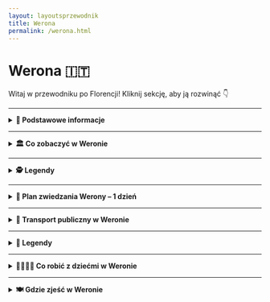 ```yaml
---
layout: layoutsprzewodnik
title: Werona
permalink: /werona.html
---
```


# Werona 🇮🇹

Witaj w przewodniku po Florencji! Kliknij sekcję, aby ją rozwinąć 👇

---

<details>
 
  <summary><strong>📌 Podstawowe informacje</strong></summary>
  <h3>❤️ Werona – miasto miłości, mostów i marmuru</h3>
  <p>
    Werona to nie tylko miasto, to <strong>miłosna pocztówka z przeszłości</strong>. Tu każde kamienne przejście, każda fontanna i każdy balkon ma coś do opowiedzenia – najczęściej historię o wielkim uczuciu, z dramatycznym twistem i pięknym widokiem w tle. W końcu to tutaj rozgrywała się akcja najbardziej znanej tragedii miłosnej wszech czasów: <strong>„Romeo i Julia”</strong>. I choć Szekspir prawdopodobnie nigdy tu nie był, Werona już dawno zyskała miano <em>najbardziej romantycznego miasta Włoch</em>.
  </p>
  
  <p>
    Co więcej – <strong>Dom Julii</strong> z kultowym balkonem, pod którym Romeo miał szeptać miłosne frazy (prawdopodobnie bardziej po włosku niż po angielsku), to dziś obowiązkowy punkt każdej wycieczki. Pod ścianą domu zakochani zostawiają liściki, serca, a niektórzy nawet... gumy do żucia (te ostatnie już nie są mile widziane). A przy dziedzińcu stoi <strong>posąg Julii</strong> – i zgodnie z lokalną legendą, kto dotknie jej prawej piersi, ten będzie miał szczęście w miłości. Cóż... statua została przez to mocno wypolerowana.
  </p>

  <p>
    Ale spokojnie – nie trzeba być zakochanym (ani w dramacie), żeby zakochać się w Weronie. To miasto, które uwodzi <strong>architekturą z różnych epok</strong>, <strong>cichymi zaułkami</strong>, <strong>potężną rzymską Areną</strong> i nastrojowymi mostami nad rzeką Adygą. To także świetna baza wypadowa – do jeziora Garda, do Wenecji, a nawet do Alp. Tylko uważaj, bo jak raz usiądziesz z kieliszkiem Valpolicelli na Piazza delle Erbe, to możesz zapomnieć o dalszej podróży.
  </p>

  <p>
    Werona jest kompaktowa, ale pełna kontrastów. <strong>Rzymskie ruiny</strong> sąsiadują tu z <strong>renesansowymi pałacami</strong>, a <strong>gotyckie grobowce Scaligerich</strong> z nowoczesnymi butikami i barami serwującymi aperola tak pięknie, że aż szkoda pić. Przechadzając się po starówce, czujesz się jak bohater filmu – z tą różnicą, że scenografia jest prawdziwa.
  </p>

  <p>
    I nie zapominajmy o kuchni! Werona to kraina <strong>risotta z Amarone</strong>, <strong>polenty</strong>, <strong>makaronu z dziczyzną</strong> i – rzecz jasna – słodkiego <em>pandoro</em>, które tu wymyślono. To miasto, które nie pozwala być głodnym – ani sercem, ani żołądkiem.
  </p>

  <p>
    Podsumowując: Werona to miejsce, gdzie historia mówi szeptem, miłość wisi w powietrzu, a każdy zakręt jest gotowy na selfie. Jeśli szukasz włoskiej magii z nutką nostalgii, odrobiną dramatu i szklanką prosecco – to właśnie tu ją znajdziesz.
  </p>
</details>

---

<details>
  <summary><strong>🏛️ Co zobaczyć w Weronie</strong></summary>

  <details>
  <summary><strong>🏛️ Arena di Verona – rzymski kolos z operową duszą</strong></summary>
  <p><strong>Współrzędne:</strong> <em>45.4380° N, 10.9941° E</em></p>

  <p>
    Arena di Verona to serce miasta – dosłownie i metaforycznie. Ten imponujący rzymski amfiteatr zbudowano w I wieku naszej ery, a mimo upływu niemal dwóch tysięcy lat, wciąż działa! Kiedyś odbywały się tu walki gladiatorów i inne „rozrywki” antycznego Rzymu. Dziś? Zamiast lwów i mieczy – aria i aplauz.
  </p>

  <p>
    To jeden z najlepiej zachowanych amfiteatrów rzymskich na świecie – i drugi co do wielkości we Włoszech (zaraz po Koloseum). Pomieści nawet 22 tysiące osób, co czyni go największą otwartą sceną operową na świecie. A akustyka? Taka, że Pavarotti mógłby śpiewać bez mikrofonu.
  </p>

  <p>
    Od 1913 roku Arena słynie z letniego <strong>Festiwalu Operowego</strong>. To tutaj wystawiano „Aidę” z prawdziwymi końmi na scenie, a śpiewacy walczyli z upałem, publicznością i... gołębiami. Magia tego miejsca sprawia, że nawet ci, którzy operę znają tylko z kreskówek, wychodzą z wypiekami na twarzy.
  </p>

  <p>
    Poza operą odbywają się tu również koncerty światowych gwiazd, wydarzenia sportowe i spektakle. W ciągu dnia można zwiedzać arenę – wejść na trybuny, przejść się po starożytnym kamieniu i poczuć ducha przeszłości... i może trochę gliny z sandałów legionisty.
  </p>

  <ul>
    <li><strong>Bilety (zwiedzanie dzienne):</strong> ok. 10€</li>
    <li><strong>Bilety na wydarzenia:</strong> od ok. 25€ wzwyż (warto rezerwować wcześniej)</li>
    <li><strong>Rada:</strong> Jeśli możesz – wybierz się na koncert lub operę wieczorem. Nocna Arena, przy świetle pochodni i dźwiękach orkiestry, to przeżycie z kategorii „życie udane”.</li>
  </ul>
</details>


  <details>
    <summary><strong>🏠 Dom Julii – balkon, który zna cały świat</strong></summary>
    <p><strong>Współrzędne:</strong> <em>45.4386° N, 10.9944° E</em></p>
    <p>
      Legendarne miejsce inspirowane opowieścią Szekspira o Romeu i Julii. Choć historia to literacka fikcja, dom z XIV wieku przy Via Cappello przyciąga tłumy zakochanych. Pod słynnym balkonem można napisać list do Julii, dotknąć posągu jej figury dla szczęścia w miłości, albo po prostu rozmarzyć się o wielkiej miłości… z happy endem.
    </p>
  </details>
<details>
  <summary><strong>🏠 Dom Julii – balkon, listy i miłość na ścianach</strong></summary>
  <p><strong>Współrzędne:</strong> <em>45.4385° N, 10.9991° E</em></p>

  <p>
    Jeśli Werona to miasto miłości, to <strong>Dom Julii</strong> jest jej najpopularniejszym adresem. Niby nikt nie wie, czy istniała naprawdę, ale i tak miliony par przyjeżdżają tu co roku, by spojrzeć na balkon, gdzie – według legendy – Julia szeptała „Romeo, Romeo, czemuż ty jesteś Romeo?”.
  </p>

  <p>
    Budynek pochodzi z XIII wieku i należał do rodziny Capello – a to już brzmi podejrzanie podobnie do „Capuletti”. W środku znajduje się małe muzeum z meblami z epoki, kostiumami z filmów i niesławnym łóżkiem Julii z ekranizacji Zeffirellego. Ale prawdziwe tłumy zbiera się... na dziedzińcu.
  </p>

  <p>
    Tam czeka słynna <strong>brązowa rzeźba Julii</strong> – a według lokalnej tradycji, dotknięcie jej piersi przynosi szczęście w miłości (serio). Z kolei ściany pod balkonem pokryte są listami, gumami do żucia (tak, też dziwne), podpisami i serduszkami. To miejsce ma więcej wiadomości miłosnych niż niejedna aplikacja randkowa.
  </p>

  <p>
    Możesz tu także napisać własny list do Julii – osobiście lub mailowo. Jest nawet <strong>Klub Julii</strong>, który na poważnie odpisuje na listy z całego świata. To najbardziej romantyczna skrzynka odbiorcza we Włoszech.
  </p>

  <ul>
    <li><strong>Bilety (do wnętrza i na balkon):</strong> ok. 6€</li>
    <li><strong>Dziedziniec i rzeźba:</strong> dostępne bezpłatnie</li>
    <li><strong>Pro tip:</strong> Idź rano lub tuż przed zamknięciem – tłumy Romeo i Julii bywają intensywne w południe!</li>
  </ul>
</details>

<details>
  <summary><strong>🏰 Dom Romea – tajemnicza forteca miłości (i zazdrości)</strong></summary>
  <p><strong>Współrzędne:</strong> <em>45.4411° N, 11.0005° E</em></p>

  <p>
    Każda Julia potrzebuje swojego Romea – a każdy Romeo, jak się okazuje, potrzebuje solidnej, ceglanej twierdzy. <strong>Casa di Romeo</strong>, czyli Dom Romea, to średniowieczny budynek w stylu gotyckim, który – według lokalnej tradycji – należał do rodziny Montecchich, czyli pierwowzoru szekspirowskich Montague.
  </p>

  <p>
    Budowla wygląda jak miniforteca – wysokie mury, małe okna, zamknięta loggia. Czyli wszystko, czego potrzebujesz, jeśli boisz się teścia z rodu Capulettich. W przeciwieństwie do Domu Julii, ten nie jest udostępniony do zwiedzania w środku, ale warto podejść pod adres <strong>Via delle Arche Scaligeri</strong>, by zobaczyć ten kawałek weroneńskiej legendy.
  </p>

  <p>
    Na ścianie znajduje się tablica z napisem (po włosku, oczywiście), która przypomina, że „tu mieszkał Romeo” – no i że nie wolno parkować. Romantyzm ma swoje granice.
  </p>

  <p>
    Choć dom nie jest tak oblegany jak balkon Julii, ma w sobie więcej tajemniczości i… prawdopodobnie więcej historii. A jeśli jesteś romantykiem, to stawiając się pod tym domem, możesz wyobrazić sobie Romea w oknie – piszącego listy, knującego ucieczki albo... 
  </p>

  <ul>
    <li><strong>Wstęp:</strong> Z zewnątrz – bezpłatnie (wnętrza są prywatne i niedostępne)</li>
    <li><strong>Adres:</strong> Via Arche Scaligere 2, tuż obok grobowców rodu Scaligeri</li>
    <li><strong>Pro tip:</strong> Wpadnij tu po wizycie w Domu Julii – dla pełni dramatyczno-miłosnej narracji</li>
  </ul>
</details>


  <details>
  <summary><strong>🏰 Castelvecchio – zamek, który przetrwał wszystko</strong></summary>
  <p><strong>Współrzędne:</strong> <em>45.4392° N, 10.9885° E</em></p>

  <p>
    Nazwa <strong>Castelvecchio</strong> oznacza „stary zamek” – ale niech Cię to nie zwiedzie. Ten potężny kompleks obronny to nie tylko zabytek, ale i żywa opowieść o sile, strategii i renesansowej ambicji. Zbudowany w XIV wieku przez ród Scaligerich, zamek miał chronić Weronę przed wrogami... oraz ewentualnymi buntami wewnętrznymi. Wieża, mury i fosa jasno mówiły: „tu rządzą twardzi gracze”.
  </p>

  <p>
    Castelvecchio to dziś nie tylko imponująca forteca, ale też siedziba jednego z najważniejszych muzeów miasta – <strong>Muzeum Castelvecchio</strong>, z kolekcją rzeźb, obrazów i sztuki sakralnej od XII do XVIII wieku. Sam budynek zrewitalizowano z ogromnym szacunkiem do historii – zachowując surowy, gotycki klimat, ale dodając nowoczesne elementy dzięki wizji architekta Carlo Scarpy.
  </p>

  <p>
    Spacerując po zamkowych dziedzińcach i murach obronnych, możesz niemal usłyszeć odgłosy dawnych bitew... albo przynajmniej rozmowy rycerzy o tym, kto ma najlepszy miecz. A widok z murów na rzekę Adygę i most zamkowy (<strong>Ponte Scaligero</strong>)? Bezcenny.
  </p>

  <ul>
    <li><strong>Bilety:</strong> 6€ normalny (często są zniżki i darmowe wejścia w niedziele)</li>
    <li><strong>Adres:</strong> Corso Castelvecchio 2</li>
    <li><strong>Bonus:</strong> Koniecznie przejdź się po Ponte Scaligero – most jak z bajki o rycerzach i księżniczkach</li>
  </ul>
</details>


  <details>
  <summary><strong>🏛️ Piazza delle Erbe – plac, który widział wszystko</strong></summary>
  <p><strong>Współrzędne:</strong> <em>45.4432° N, 10.9978° E</em></p>

  <p>
    <strong>Piazza delle Erbe</strong> to serce historycznego centrum Werony – miejsce, gdzie życie toczy się od czasów starożytnego Rzymu. Dawniej był to rzymski forum, czyli rynek i centrum życia publicznego. Dziś to jeden z najbardziej fotogenicznych placów we Włoszech, który zachwyca na każdym kroku – nie tylko architekturą, ale też atmosferą.
  </p>

  <p>
    Otaczają go kolorowe kamienice z freskami, renesansowe pałace i zabytki, które mogłyby spokojnie zagrać główne role w historycznym serialu. Jest tu <strong>Wieża Lamberti</strong>, z której można spojrzeć na miasto z góry (i złapać zadyszkę po wejściu schodami), <strong>Fontanna Madonna Verona</strong> – średniowieczna dama z rzymską duszą – oraz <strong>Dom Mazzantiego</strong> z malowidłami, które zdobią fasadę niczym starożytny komiks.
  </p>

  <p>
    Na placu codziennie odbywa się targ – sprzedawcy oferują wszystko: od świeżych owoców po pamiątki, magnesy i kapelusze na włoską przygodę. Wokół znajdziesz też knajpki i kawiarnie – idealne miejsce, by wypić espresso lub zjeść gelato, patrząc, jak Werona pulsuje życiem.
  </p>

  <p>
    Wieczorem plac zmienia się w scenę – światła, dźwięki rozmów, muzyka ulicznych grajków. Piazza delle Erbe to Werona w pigułce: piękna, głośna, klimatyczna i absolutnie niezapomniana.
  </p>

  <ul>
    <li><strong>Co zobaczyć:</strong> Torre dei Lamberti, Madonna Verona, Dom Mazzantiego</li>
    <li><strong>Wskazówka:</strong> Najlepszy czas na zdjęcia – poranek lub zachód słońca</li>
    <li><strong>Pro tip:</strong> Wypij spritza na tarasie i poczuj się jak bohater włoskiego filmu</li>
  </ul>
</details>


  <details>
    <summary><strong>🔔 Torre dei Lamberti – wieża z widokiem</strong></summary>
    <p><strong>Współrzędne:</strong> <em>45.4422° N, 10.9970° E</em></p>
    <p>
      Ta 84-metrowa wieża dominuje nad Weroną i oferuje zapierający dech widok na dachy miasta i Alpy w tle. Można wejść po schodach lub wjechać windą (dla leniuszków). Warto poczekać na bicie dzwonów – mają w sobie coś magicznego. A panorama? Idealna do zdjęcia z napisem „Ciao Verona!”.
    </p>
  </details>

  <details>
  <summary><strong>🌉 Most Scaligero – średniowieczny cud inżynierii i ucieczek</strong></summary>
  <p><strong>Współrzędne:</strong> <em>45.4414° N, 10.9867° E</em></p>

  <p>
    <strong>Ponte Scaligero</strong>, czyli Most Scaligero, to nie tylko jeden z najpiękniejszych mostów w Weronie, ale też kawał porządnej, średniowiecznej inżynierii z twistem dramatycznym. Zbudowany w XIV wieku jako część systemu obronnego <strong>Castelvecchio</strong>, miał służyć... do szybkiej ucieczki z zamku. Sprytne, co?
  </p>

  <p>
    Most wyróżnia się czerwonymi cegłami, wysokimi blankami i charakterystycznymi, ostro zakończonymi łukami. Swego czasu był jednym z najdłuższych kamiennych mostów na świecie. W II wojnie światowej został wysadzony przez Niemców, ale Włosi odbudowali go z miłością i dbałością o każdy detal – jakby układali puzzle z XIV wieku.
  </p>

  <p>
    Przejście przez Most Scaligero to podróż w czasie. Z jednej strony widok na Adygę i zabytkowe mury zamku, z drugiej – panoramę Werony, która wygląda jak z ilustracji do średniowiecznej baśni. Idealne miejsce na spacer, zdjęcia, zachwyty i... może nawet jedno westchnienie rodem z Romea i Julii.
  </p>

  <ul>
    <li><strong>Dojście:</strong> Zaledwie kilka kroków od Castelvecchio – wejście możliwe od strony dziedzińca lub z nadbrzeża</li>
    <li><strong>Wstęp:</strong> Bezpłatny – mostem można przejść o każdej porze dnia (i nocy!)</li>
    <li><strong>Wskazówka:</strong> Idealne miejsce na zdjęcia o złotej godzinie lub przy pełni księżyca</li>
  </ul>
</details>
  </details>

---

<details>
  <summary><strong>🕵️ Legendy</strong></summary>

 
    <h3>🏠 Dom Julii – miłość i marmurowy cud</h3>
    <p>
      <em>Współrzędne: 45.4386° N, 10.9944° E</em>
    </p>
    <p>
      To najbardziej romantyczne miejsce w Weronie, związane z legendą o Romeu i Julii. Choć historia Szekspira to fikcja, Werona upodobała ją sobie na dobre. W dziedzińcu przy Via Cappello 23 znajduje się słynny balkon i posąg Julii. Według legendy, kto dotknie jej prawej piersi, ten znajdzie szczęście w miłości. Codziennie przybywają tu zakochani z całego świata, by zostawić list z prośbą o radę lub… pierścionek zaręczynowy.
    </p>
  
    <h3g>⚔️ Grób Romea – miejsce smutku i zagadki</h3>
    <p>
      <em>Współrzędne: 45.4368° N, 10.9903° E</em>
    </p>
    <p>
      Choć mniej znany niż dom Julii, klasztor franciszkanów przy Via del Pontiere kryje miejsce nazywane „grobem Romea”. W skromnej, czerwonej trumnie miał spocząć młody Montecchi. Miejsce owiane jest melancholią i legendą – mówi się, że kto je odwiedzi i pomyśli życzenie, otrzyma odpowiedź w formie... przeczucia. Ale tylko raz w życiu.
    </p>
  
    <h3>🧱 Arco dei Gavi – duch rzymskiego architekta</h3>
    <p>
      <em>Współrzędne: 45.4415° N, 10.9878° E</em>
    </p>
    <p>
      Ten monumentalny łuk triumfalny z czasów rzymskich był świadkiem wielu wydarzeń. Jedna z legend mówi, że jego twórca – rzymski architekt Lucius Vitruvius – nawiedza to miejsce co sto lat, sprawdzając, czy ktoś nie próbuje go przebudować. Świadkowie mówią o postaci w białej todze przechadzającej się nocą przy murach.
    </p>
  
    <h3>🌉 Most Scaligero – miłość, zdrada i widma</h3>
    <p>
      <em>Współrzędne: 45.4411° N, 10.9889° E</em>
    </p>
    <p>
      Ten malowniczy most łączący Castelvecchio z zachodnim brzegiem Adygi skrywa opowieść o niespełnionej miłości między córką rodu della Scala a synem wrogiej rodziny. Dziewczyna rzuciła się z mostu, a od tej pory – według legendy – przy pełni księżyca słychać płacz i widuje się kobietę w białej sukni spacerującą po moście. Miejscowi twierdzą, że to znak, by nie igrać z uczuciami.
    </p>
  </details>

</details>

---

<details>
  <summary><strong>📅 Plan zwiedzania Werony – 1 dzień</strong></summary>

  <h3>⛪ Bazylika San Zeno</h3>
  <p>
    Rozpocznij dzień od jednego z najpiękniejszych kościołów w Weronie. <strong>San Zeno Maggiore</strong> zachwyca romańską fasadą i wyjątkowymi drzwiami z brązu, a w środku czeka Cię arcydzieło Mantegni. Mało turystów, dużo sztuki i spokoju.
  </p>

  <h3>🏛️ Arena di Verona</h3>
  <p>
    To nie tylko koloseum na północ – to miejsce, gdzie do dziś odbywają się koncerty i opery pod gołym niebem. Wejdź do środka, usiądź na kamiennych trybunach i wyobraź sobie, że jesteś na rzymskiej gali... albo festiwalu muzycznym. 
  </p>

  <h3>🏰 Castelvecchio i most Scaligero</h3>
  <p>
    Średniowieczny zamek nad rzeką Adygą, dziś mieści muzeum sztuki i historii. Spacer po murach zamku oraz przez <strong>Ponte Scaligero</strong> to mała podróż w czasie – z pięknymi widokami na rzekę i stare miasto.
  </p>

  <h3>☕ Przerwa na kawę i przekąskę</h3>
  <p>
    Zatrzymaj się w jednej z kawiarni w pobliżu <strong>Piazza Bra</strong>. Polecam <em>Caffè Vittorio Emanuele</em> lub <em>Osteria Caffè Monte Baldo</em>. Espresso i kanapka lub klasyczne tramezzino naładowa energię na dalszą część dnia.
  </p>

  <h3>🏠 Casa di Giulietta</h3>
  <p>
    Tak, to tutaj można zobaczyć słynny balkon Julii i pomnik z wypolerowaną piersią (legenda głosi, że przynosi szczęście w miłości). Miejsce nieco turystyczne, ale trudno je pominąć – zwłaszcza, że Romeo i Julia to ambasadorzy miasta!
  </p>

  <h3>🛍️ Piazza delle Erbe i Torre dei Lamberti</h3>
  <p>
    To serce starej Werony. Plac otoczony freskami, arkadami i sklepikami. Wejdź (albo wjedź windą) na <strong>Torre dei Lamberti</strong> – z góry zobaczysz całe czerwone dachy miasta. Potem czas na małe zakupy – lokalne produkty, oliwa, wino lub pamiątki.
  </p>

  <h3>🌉 Ponte Pietra i spacer nad Adygą</h3>
  <p>
    Najstarszy most w Weronie prowadzi na drugą stronę rzeki. Spacer wzdłuż brzegu to świetny sposób, by złapać chwilę oddechu i podziwiać spokojne widoki. Jeśli masz siłę – wejdź na wzgórze do <strong>Castel San Pietro</strong> – panorama miasta Cię wynagrodzi.
  </p>

  <h3>🍝 Kolacja</h3>
  <p>
    Wracając do centrum, zatrzymaj się na kolację. Polecam <strong>Trattoria al Pompiere</strong> – klasyczne dania weneckie i lokalne wina – lub bardziej kameralne <strong>Locanda di Castelvecchio</strong> na romantyczne zakończenie dnia.
  </p>

  <h3>🍹 Aperol Spritz na Piazza dei Signori</h3>
  <p>
    Zasłużony odpoczynek! Usiądź pod arkadami, zamów Spritza i podziwiaj wieczorny klimat miasta, gdzie czas płynie wolniej, a historia czai się w każdym zaułku.
  </p>

</details>


---

<details>
  <summary><strong>🚌 Transport publiczny w Weronie</strong></summary>
  
  <h3>🚏 Komunikacja miejska</h3>
  <p>
    Werona ma bardzo przyjazny system komunikacji miejskiej, oparty głównie na autobusach. Operatorem jest <strong>ATV (Azienda Trasporti Verona)</strong>. Autobusy kursują często i punktualnie, a do większości atrakcji turystycznych można spokojnie dotrzeć pieszo – miasto jest kompaktowe i idealne do spacerów.
  </p>

  <ul>
    <li><strong>Bilety:</strong> 1,50€ za bilet 90-minutowy (kupiony w kiosku lub automacie), 2€ u kierowcy.</li>
    <li><strong>Gdzie kupić:</strong> kioski, tabacchi, automaty biletowe, aplikacja „Ticket Bus Verona”.</li>
    <li><strong>Karnety:</strong> dostępne są bilety 1-, 3- i 7-dniowe dla turystów (do kupienia w punktach ATV).</li>
  </ul>

  <p>
    Jeśli planujesz intensywne zwiedzanie, warto rozważyć <strong>Verona Card</strong> – zawiera przejazdy komunikacją oraz wejścia do wielu atrakcji (Arena, Dom Julii, muzea). Cena: 20€ (1 dzień) lub 25€ (2 dni).
  </p>

  <h3>🛫 Dojazd z lotniska do centrum Werony</h3>
  <p>
    Główne lotnisko to <strong>Aeroporto Valerio Catullo (VRN)</strong>, położone ok. 12 km od centrum. Dojazd jest bardzo prosty:
  </p>

  <ul>
    <li><strong>Aerobus (Shuttle Bus)</strong> – kursuje co 20 minut między lotniskiem a dworcem <em>Verona Porta Nuova</em>.</li>
    <li><strong>Czas przejazdu:</strong> ok. 15 minut.</li>
    <li><strong>Cena biletu:</strong> 6€ (bilet ważny też przez 75 minut w komunikacji miejskiej po dotarciu do miasta).</li>
    <li><strong>Gdzie kupić:</strong> w automatach na lotnisku, u kierowcy, online lub w aplikacji ATV.</li>
  </ul>

  <h3>🚕 Alternatywa: taksówka</h3>
  <p>
    Przejazd taksówką z lotniska do centrum Werony kosztuje średnio <strong>25–30€</strong> w zależności od pory dnia i ruchu. Oficjalne taksówki czekają przed terminalem – białe z logo i licznikiem.
  </p>

  <h3>🚶 Pieszo lub rowerem?</h3>
  <p>
    Centrum Werony jest idealne do zwiedzania pieszo – odległości między atrakcjami są niewielkie, a spacer wąskimi uliczkami ma swój niepowtarzalny urok. Miasto oferuje także wypożyczalnie rowerów (w tym <em>Verona Bike</em> – system miejskich rowerów).
  </p>
</details>

---

<details>
  <summary><strong>📖 Legendy</strong></summary>

  <h3>🧟‍♂️ „Kamienna głowa sprawiedliwości” – Piazza della Signoria</h3>
  <p><em>Współrzędne: 43.7689° N, 11.2567° E</em></p>
  <p>
    Spójrz uważnie na ścianę Palazzo Vecchio, a zobaczysz... głowę. Wmurowaną na wysokości wzroku. Legenda mówi, że artysta (niektórzy twierdzą, że sam Michał Anioł) wyrzeźbił ją jednym ruchem dłuta, znudzony rozmową z przechodniem. Inna wersja – to portret skazańca, który tam czekał na egzekucję. Nie patrz zbyt długo – ponoć przyciąga nieszczęścia.
  </p>

  <h3>🌙 Duch zakonnicy z Mostu Złotników</h3>
  <p><em>Współrzędne: 43.7679° N, 11.2531° E (Ponte Vecchio)</em></p>
  <p>
    Most Złotników pełen jest życia, ale nocą... podobno nie jesteś tam sam. W renesansie zakonnica z pobliskiego klasztoru została skazana za miłość do żołnierza. Dziś jej cień wędruje nocami w stronę rzeki. Jeśli poczujesz nagły chłód – to może właśnie ona. Lokalsi twierdzą, że lepiej nie zostawać tam po zmroku.
  </p>

  <h3>🔮 Zegar w Palazzo Vecchio, który nie działa... ale ostrzega</h3>
  <p><em>Współrzędne: 43.7693° N, 11.2560° E</em></p>
  <p>
    Na wieży Palazzo Vecchio znajduje się zegar – niby zwykły, ale... chodzi tylko wtedy, gdy miastu grozi niebezpieczeństwo. Kiedyś ponoć ruszył sam z siebie na dzień przed powodzią w 1966 roku. Od tamtej pory mieszkańcy zerkają na niego z niepokojem – bo kiedy tyka, coś może się wydarzyć.
  </p>

  <h3>⛓️ Uwięziony dzwon – Santa Maria del Fiore</h3>
  <p><em>Współrzędne: 43.7731° N, 11.2560° E</em></p>
  <p>
    W słynnej katedrze znajduje się dzwon, który podobno nigdy nie bije przypadkiem. Legenda mówi, że kiedyś bił sam z siebie, ostrzegając miasto przed najazdem. Później kapłani go "spętali" – i dziś rozlega się tylko w ważnych chwilach. Niektórzy wierzą, że usłyszenie go oznacza ważną zmianę w życiu.
  </p>

  <h3>🐍 Bazyliszek z Via Tosinghi</h3>
  <p><em>Współrzędne: 43.7734° N, 11.2551° E</em></p>
  <p>
    W średniowieczu mówiono, że pod domem przy Via Tosinghi grasował bazyliszek – stworzenie o spojrzeniu śmiertelnym jak rachunek za nocleg w centrum Florencji. Dopiero modlitwy zakonników i relikwie św. Zenobiusza wygnały potwora. Dziś kamienica stoi spokojnie, ale niektórzy mówią, że nocą słychać syk zza ściany...
  </p>

</details>

---


<details>
  <summary><strong>👨‍👩‍👧‍👦 Co robić z dziećmi w Weronie</strong></summary>

  <h3>🦁 Ogród zoologiczny Parco Natura Viva (ok. 30 min od Werony)</h3>
  <p>
    To nie tylko zoo, ale i prawdziwe safari! Dzieciaki mogą zobaczyć lwy, żyrafy, lemury, a nawet dinozaury w specjalnej strefie „Prehistory Park”. Część parku przechodzi się pieszo, a część można przejechać autem jak na afrykańskim safari.
  </p>
  <ul>
    <li><strong>Lokalizacja:</strong> Bussolengo (ok. 20 km od centrum)</li>
    <li><strong>Bilety:</strong> ok. 24€ dzieci / 30€ dorośli</li>
  </ul>

  <h3>🏛️ Muzeum Historii Naturalnej (Museo di Storia Naturale di Verona)</h3>
  <p>
    Dinozaury, kości, kamienie, szkielety i interaktywne eksponaty – to muzeum wciąga nawet najmłodszych odkrywców. Położone niedaleko rzeki Adyga, w pięknym pałacu z ogrodem.
  </p>

  <h3>🎭 Mini-spektakl w Arena di Verona</h3>
  <p>
    Jeśli trafisz na dzień prób lub pokazów dla dzieci – możesz wejść do Areny i zobaczyć coś wyjątkowego. Organizowane są też specjalne spektakle edukacyjne w wersji dla najmłodszych.
  </p>

  <h3>🌳 Spacer w Giardino Giusti</h3>
  <p>
    Piękne ogrody z labiryntem z żywopłotu i ukrytymi zakamarkami – idealne na spacer i zabawę w chowanego. Wzgórze z widokiem na całe miasto to również punkt bonusowy.
  </p>

  <h3>🍦 Poszukiwanie najlepszych lodów w mieście</h3>
  <p>
    Zorganizuj rodzinne „gelato challenge”! Polecamy lody w <strong>Gelateria Savoia</strong> (klasyk), <strong>La Romana</strong> (nowoczesne smaki) i <strong>Amorino</strong> (róże z lodów!). Dzieciaki zdecydują, która gałka była najlepsza.
  </p>

  <h3>🛶 Rejsik po Adydze</h3>
  <p>
    Dla starszych dzieci – krótki rejs po rzece łódką lub kajakiem to niezapomniana przygoda. Organizowane są wycieczki z przewodnikiem w bezpiecznych grupach.
  </p>

  <h3>🐉 Bajkowe spacery i legenda o smokach Werony</h3>
  <p>
    W dawnych czasach w Weronie podobno mieszkał smok… Przejdź się z dziećmi po starym mieście i opowiadaj historie – przy Domu Julii, w zamku i na moście Ponte Pietra. Stwórzcie własną legendę!
  </p>

</details>

---

<details>
  <summary><strong>🍽️ Gdzie zjeść w Weronie</strong></summary>

  <h3>🍝 Osteria al Duca – klasyczna weroneska kuchnia</h3>
  <p>
    Przytulna osteria ukryta w bocznej uliczce. Specjalizuje się w regionalnych daniach – polecamy <strong>bigoli all’anatra</strong> (makaron z kaczką) i <strong>pastissada de caval</strong> (gulasz z koniny – lokalny przysmak). Porcje solidne, klimat bardzo lokalny.
  </p>

  <h3>🍕 Pizzeria da Salvatore – tanio i smacznie</h3>
  <p>
    Popularna wśród mieszkańców pizzeria z klasyczną włoską pizzą – cienkie ciasto, dużo smaku i ceny idealne na podróżniczy budżet. Można wziąć na wynos i zjeść nad Adygą.
  </p>

  <h3>🥩 Trattoria Pane e Vino – dla mięsożerców</h3>
  <p>
    Rustykalna trattoria z sezonowym menu. Spróbuj <strong>risotto all’Amarone</strong> lub <strong>bollito con pearà</strong> – gotowanego mięsa z tradycyjnym pieprznym sosem. Świetna jakość za rozsądną cenę.
  </p>

  <h3>🥗 Locanda 4 Cuochi – nowoczesna kuchnia w lokalnym stylu</h3>
  <p>
    Kreatywna włoska kuchnia w eleganckim, ale niezobowiązującym wnętrzu. Idealne miejsce, jeśli chcesz spróbować czegoś ciekawego, ale nadal lokalnego. Makarony, dania rybne, sezonowe warzywa – wszystko pięknie podane.
  </p>

  <h3>🍨 Gelateria Savoia – lody z tradycją</h3>
  <p>
    Jedna z najstarszych lodziarni w Weronie. Lody robione rzemieślniczo, klasyczne smaki i nowoczesne wariacje. Idealna przerwa w zwiedzaniu, zwłaszcza w upalny dzień.
  </p>

  <h3>🥖 Street food: Panini & Co.</h3>
  <p>
    W centrum Werony znajdziesz kilka food trucków i barów z kanapkami – szybki lunch na stojąco lub do zabrania na spacer. Spróbuj panino z szynką parmeńską i serem Monte Veronese!
  </p>

  <h3>🍷 Aperitivo? Piazza delle Erbe!</h3>
  <p>
    Wczesnym wieczorem usiądź przy jednym z barów na Piazza delle Erbe i zamów <strong>Aperol Spritz</strong> z przekąskami – to lokalny rytuał. Idealne miejsce na obserwowanie życia miasta.
  </p>

</details>
